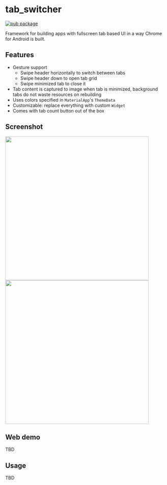 # tab_switcher

[![pub package](https://img.shields.io/pub/v/tab_switcher.svg)](https://pub.dartlang.org/packages/tab_switcher)

Framework for building apps with fullscreen tab based UI in a way Chrome for Android is built.

## Features
* Gesture support
  * Swipe header horizontally to switch between tabs
  * Swipe header down to open tab grid
  * Swipe minimized tab to close it
* Tab content is captured to image when tab is minimized, background tabs do not waste resources on rebuilding
* Uses colors specified in `MaterialApp`'s `ThemeData`
* Customizable: replace everything with custom `Widget`
* Comes with tab count button out of the box

## Screenshot
<img src="https://user-images.githubusercontent.com/13202642/167720635-e540360b-8f99-4f30-a47b-39493f8f7a31.png#gh-light-mode-only" width="450" align="center">
<img src="https://user-images.githubusercontent.com/13202642/167720646-c8ca5f2e-43ca-4f9e-9d55-1074360b2069.png#gh-dark-mode-only" width="450" align="center">

## Web demo

TBD

## Usage

TBD
